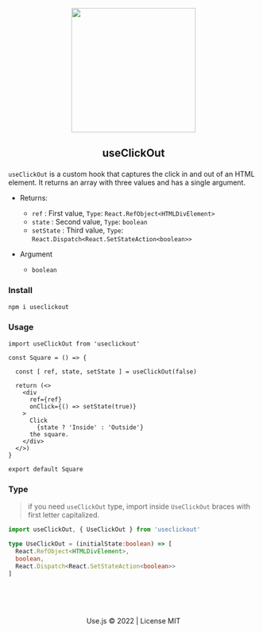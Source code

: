  <!-- UseOnlyHook.transparent.png -->

 <p align="center"><img width="250" src="https://usejs.github.io/.github/public/Use.transparent.png"/></p>


## <p align="center">useClickOut</p>

`useClickOut` is a custom hook that captures the click in and out of an HTML element. It returns an array with three values and has a single argument.

- Returns:
   - `ref` : First value, `Type`: `React.RefObject<HTMLDivElement>`
   - `state` : Second  value, `Type`: `boolean`
   - `setState` : Third  value, `Type`: `React.Dispatch<React.SetStateAction<boolean>>`

- Argument
  - `boolean`

### Install
```bash 
npm i useclickout
```

### Usage

```tsx 
import useClickOut from 'useclickout'

const Square = () => {

  const [ ref, state, setState ] = useClickOut(false)

  return (<>
    <div 
      ref={ref}
      onClick={() => setState(true)}  
    >
      Click
        {state ? 'Inside' : 'Outside'}
      the square.
    </div>
  </>)
}

export default Square
```

### Type
> if you need `useClickOut` type, import inside `UseClickOut` braces with first letter capitalized.
```ts
import useClickOut, { UseClickOut } from 'useclickout'
```

```ts
type UseClickOut = (initialState:boolean) => [
  React.RefObject<HTMLDivElement>,
  boolean,
  React.Dispatch<React.SetStateAction<boolean>>
]
```

<br/>
<br/>
<br/>

<p align="center">Use.js &copy; 2022 | License MIT</p>